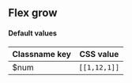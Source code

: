 ## Flex grow


<!-- <values.flexGrow> -->
#### Default values
|Classname key|CSS value       |
|-------------|----------------|
|$num         |```[[1,12,1]]```|

<!-- </values.flexGrow> -->

<!-- <variants.flexGrow> -->

<!-- </variants.flexGrow> -->


